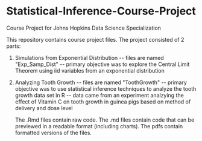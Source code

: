 # Statistical-Inference-Course-Project
Course Project for Johns Hopkins Data Science Specialization

This repository contains course project files. The project consisted of 2 parts:

1. Simulations from Exponential Distribution
   -- files are named "Exp_Samp_Dist"
   -- primary objective was to explore the Central Limit Theorem using iid variables from an exponential distribution
   
3. Analyzing Tooth Growth
   -- files are named "ToothGrowth"
   -- primary objective was to use statistical inference techniques to analyze the tooth growth data set in R
   -- data came from an experiment analzying the effect of Vitamin C on tooth growth in guinea pigs based on method of delivery and dose level

   The .Rmd files contain raw code. The .md files contain code that can be previewed in a readable format (including charts). The pdfs contain formatted versions of the files.
